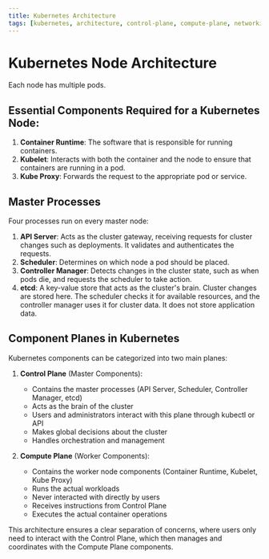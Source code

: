 ```yaml
---
title: Kubernetes Architecture
tags: [kubernetes, architecture, control-plane, compute-plane, networking]
---
```


# Kubernetes Node Architecture

Each node has multiple pods.

## Essential Components Required for a Kubernetes Node:

1. **Container Runtime**: The software that is responsible for running containers.
2. **Kubelet**: Interacts with both the container and the node to ensure that containers are running in a pod.
3. **Kube Proxy**: Forwards the request to the appropriate pod or service.

## Master Processes

Four processes run on every master node:

1. **API Server**: Acts as the cluster gateway, receiving requests for cluster changes such as deployments. It validates and authenticates the requests.
2. **Scheduler**: Determines on which node a pod should be placed.
3. **Controller Manager**: Detects changes in the cluster state, such as when pods die, and requests the scheduler to take action.
4. **etcd**: A key-value store that acts as the cluster's brain. Cluster changes are stored here. The scheduler checks it for available resources, and the controller manager uses it for cluster data. It does not store application data.

## Component Planes in Kubernetes

Kubernetes components can be categorized into two main planes:

1. **Control Plane** (Master Components):
   - Contains the master processes (API Server, Scheduler, Controller Manager, etcd)
   - Acts as the brain of the cluster
   - Users and administrators interact with this plane through kubectl or API
   - Makes global decisions about the cluster
   - Handles orchestration and management

2. **Compute Plane** (Worker Components):
   - Contains the worker node components (Container Runtime, Kubelet, Kube Proxy)
   - Runs the actual workloads
   - Never interacted with directly by users
   - Receives instructions from Control Plane
   - Executes the actual container operations

This architecture ensures a clear separation of concerns, where users only need to interact with the Control Plane, which then manages and coordinates with the Compute Plane components.

